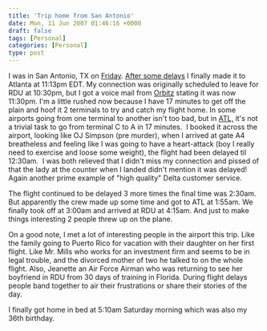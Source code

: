 ```yaml
---
title: 'Trip home from San Antonio'
date: Mon, 11 Jun 2007 01:46:16 +0000
draft: false
tags: [Personal]
categories: [Personal]
type: post
---
```


I was in San Antonio, TX on [Friday](http://zeusville.wordpress.com/2007/06/08/trip-notes-from-this-morning/). [After some delays](http://zeusville.wordpress.com/2007/06/08/its-no-wonder-airlines-are-in-trouble/) I finally made it to Atlanta at 11:13pm EDT. My connection was originally scheduled to leave for RDU at 10:30pm, but I got a voice mail from [Orbitz](http://www.orbitzforbusiness.com) stating it was now 11:30pm. I'm a little rushed now because I have 17 minutes to get off the plain and hoof it 2 terminals to try and catch my flight home. In some airports going from one terminal to another isn't too bad, but in [ATL,](http://www.atlanta-airport.com/sublevels/terminal/termmap.htm) it's not a trivial task to go from terminal C to A in 17 minutes.  I booked it across the airport, looking like OJ Simpson (pre murder), when I arrived at gate A4 breatheless and feeling like I was going to have a heart-attack (boy I really need to exercise and loose some weight), the flight had been delayed til 12:30am.  I was both relieved that I didn't miss my connection and pissed of that the lady at the counter when I landed didn't mention it was delayed! Again another prime example of "high quality" Delta customer service.

The flight continued to be delayed 3 more times the final time was 2:30am.  But apparently the crew made up some time and got to ATL at 1:55am. We finally took off at 3:00am and arrived at RDU at 4:15am. And just to make things interesting 2 people threw up on the plane.

On a good note, I met a lot of interesting people in the airport this trip. Like the family going to Puerto Rico for vacation with their daughter on her first flight. Like Mr. Mills who works for an investment firm and seems to be in legal trouble, and the divorced mother of two he talked to on the whole flight. Also, Jeanette an Air Force Airman who was returning to see her boyfriend in RDU from 30 days of training in Florida. During flight delays people band together to air their frustrations or share their stories of the day.

I finally got home in bed at 5:10am Saturday morning which was also my 36th birthday.